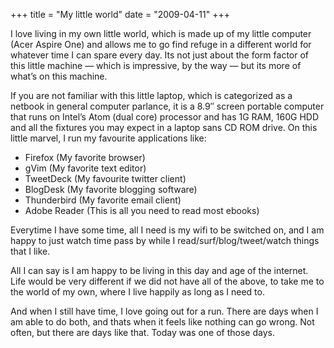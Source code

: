 +++
title = "My little world"
date = "2009-04-11"
+++

I love living in my own little world, which is made up of my little computer (Acer Aspire One) and allows me to go find refuge in a different world for whatever time I can spare every day. Its not just about the form factor of this little machine — which is impressive, by the way — but its more of what’s on this machine.

If you are not familiar with this little laptop, which is categorized as a netbook in general computer parlance, it is a 8.9″ screen portable computer that runs on Intel’s Atom (dual core) processor and has 1G RAM, 160G HDD and all the fixtures you may expect in a laptop sans CD ROM drive. On this little marvel, I run my favourite applications like:

* Firefox (My favorite browser)
* gVim (My favorite text editor)
* TweetDeck (My favourite twitter client)
* BlogDesk (My favorite blogging software)
* Thunderbird (My favorite email client)
* Adobe Reader (This is all you need to read most ebooks)

Everytime I have some time, all I need is my wifi to be switched on, and I am happy to just watch time pass by while I read/surf/blog/tweet/watch things that I like.

All I can say is I am happy to be living in this day and age of the internet. Life would be very different if we did not have all of the above, to take me to the world of my own, where I live happily as long as I need to.

And when I still have time, I love going out for a run. There are days when I am able to do both, and thats when it feels like nothing can go wrong. Not often, but there are days like that. Today was one of those days.
